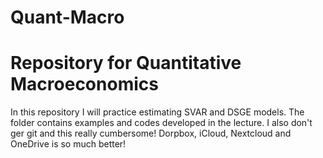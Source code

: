 # Quant-Macro
# Repository for Quantitative Macroeconomics
In this repository I will practice estimating SVAR and DSGE models.
The folder contains examples and codes developed in the lecture.
I also don't ger git and this really cumbersome! Dorpbox, iCloud, Nextcloud and OneDrive is so much better!
